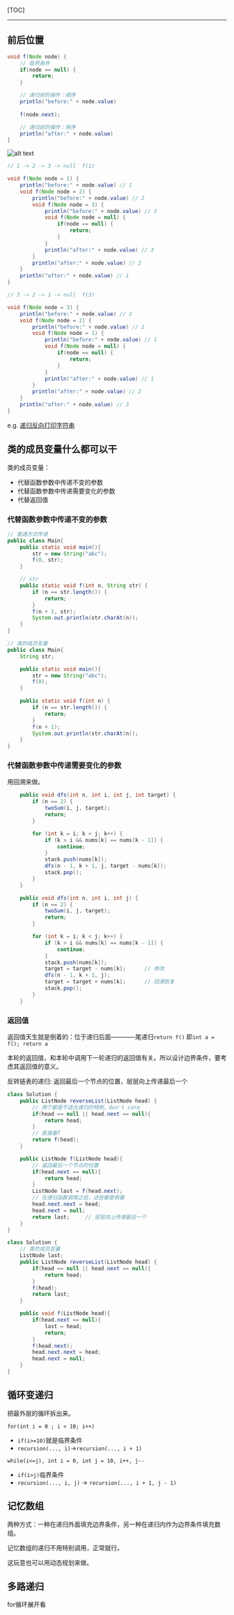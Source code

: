[TOC]

---

## 前后位置
```java
void f(Node node) {
    // 临界条件
    if(node == null) {
        return;
    }

    // 递归前的操作：顺序
    println("before:" + node.value)
    
    f(node.next);

    // 递归前的操作：倒序
    println("after:" + node.value)
}
```
![alt text](https://cdn.jsdelivr.net/gh/sword4869/pic1@main/images/202406191524857.png)
```java
// 1 -> 2 -> 3 -> null  f(1)

void f(Node node = 1) {
    println("before:" + node.value) // 1
    void f(Node node = 2) {
        println("before:" + node.value) // 2
        void f(Node node = 3) {
            println("before:" + node.value) // 3
            void f(Node node = null) {
                if(node == null) {
                    return;
                }
            }
            println("after:" + node.value) // 3
        }
        println("after:" + node.value) // 2
    }
    println("after:" + node.value) // 1
}

// 3 -> 2 -> 1 -> null  f(3)

void f(Node node = 3) {
    println("before:" + node.value) // 3
    void f(Node node = 2) {
        println("before:" + node.value) // 2
        void f(Node node = 1) {
            println("before:" + node.value) // 1
            void f(Node node = null) {
                if(node == null) {
                    return;
                }
            }
            println("after:" + node.value) // 1
        }
        println("after:" + node.value) // 2
    }
    println("after:" + node.value) // 3
}
```

e.g. [递归反向打印字符串](leetcode递归.md)

## 类的成员变量什么都可以干

类的成员变量：
- 代替函数参数中传递不变的参数
- 代替函数参数中传递需要变化的参数
- 代替返回值

### 代替函数参数中传递不变的参数
```java
// 普通方式传递
public class Main{
    public static void main(){
        str = new String("abc");
        f(0, str);
    }

    // str
    public static void f(int n, String str) {
        if (n == str.length()) {
            return;
        }
        f(n + 1, str);
        System.out.println(str.charAt(n));
    }
}

// 类的成员变量
public class Main{
    String str;

    public static void main(){
        str = new String("abc");
        f(0);
    }

    public static void f(int n) {
        if (n == str.length()) {
            return;
        }
        f(n + 1);
        System.out.println(str.charAt(n));
    }
}
```

### 代替函数参数中传递需要变化的参数

用回溯来做。
```java
    public void dfs(int n, int i, int j, int target) {
        if (n == 2) {
            twoSum(i, j, target);
            return;
        }

        for (int k = i; k < j; k++) {
            if (k > i && nums[k] == nums[k - 1]) {
                continue;
            }
            stack.push(nums[k]);
            dfs(n - 1, k + 1, j, target - nums[k]);
            stack.pop();
        }
    }

    public void dfs(int n, int i, int j) {
        if (n == 2) {
            twoSum(i, j, target);
            return;
        }

        for (int k = i; k < j; k++) {
            if (k > i && nums[k] == nums[k - 1]) {
                continue;
            }
            stack.push(nums[k]);
            target = target - nums[k];      // 修改
            dfs(n - 1, k + 1, j);
            target = target + nums[k];      // 回溯恢复
            stack.pop();
        }
    }
```
### 返回值

返回值天生就是倒着的：位于递归后面————尾递归`return f()` 即`int a = f(); return a`

本轮的返回值，和本轮中调用下一轮递归的返回值有关。所以设计边界条件，要考虑其返回值的意义。

反转链表的递归: 返回最后一个节点的位置，层层向上传递最后一个

```java
class Solution {
    public ListNode reverseList(ListNode head) {
        // 两个都是不适合递归的特例，don't care
        if(head == null || head.next == null){
            return head;
        }
        // 直接看f
        return f(head);
    }

    public ListNode f(ListNode head){
        // 返回最后一个节点的位置
        if(head.next == null){
            return head;
        }
        ListNode last = f(head.next);
        // 在递归函数调用之后，这些都是倒着
        head.next.next = head;
        head.next = null;
        return last;     // 层层向上传递最后一个
    }
}
```
```java
class Solution {
    // 类的成员变量
    ListNode last;
    public ListNode reverseList(ListNode head) {
        if(head == null || head.next == null){
            return head;
        }
        f(head);
        return last;
    }

    public void f(ListNode head){
        if(head.next == null){
            last = head;
            return;
        }
        f(head.next);
        head.next.next = head;
        head.next = null;
    }
}
```
## 循环变递归

把最外层的循环拆出来。

`for(int i = 0 ; i < 10; i++)`
- `if(i>=10)`就是临界条件
- `recursion(..., i)`->`recursion(..., i + 1)`

`while(i<=j), int i = 0, int j = 10, i++, j--`
- `if(i>j)`临界条件
- `recursion(..., i, j)` -> `recursion(..., i + 1, j - 1)`


## 记忆数组

两种方式：一种在递归外面填充边界条件，另一种在递归内作为边界条件填充数组。

记忆数组的递归不用特别调用，正常就行。

这玩意也可以用动态规划来做。

## 多路递归

for循环展开看

